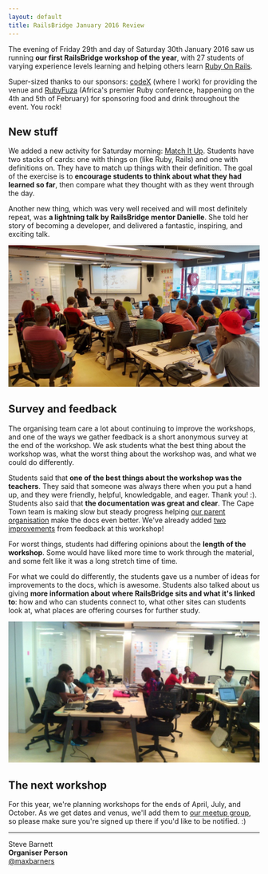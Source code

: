 ```yaml
---
layout: default
title: RailsBridge January 2016 Review
---
```


The evening of Friday 29th and day of Saturday 30th January 2016 saw us running **our first RailsBridge workshop of the year**, with 27 students of varying experience levels learning and helping others learn [Ruby On Rails](http://rubyonrails.org/).

Super-sized thanks to our sponsors: [codeX](http://www.projectcodex.co/) (where I work) for providing the venue and [RubyFuza](http://rubyfuza.org/) (Africa's premier Ruby conference, happening on the 4th and 5th of February) for sponsoring food and drink throughout the event. You rock!

## New stuff

We added a new activity for Saturday morning: [Match It Up](https://railsbridgecapetown.org/activities.html#matchitup). Students have two stacks of cards: one with things on (like Ruby, Rails) and one with definitions on. They have to match up things with their definition. The goal of the exercise is to **encourage students to think about what they had learned so far**, then compare what they thought with as they went through the day.

Another new thing, which was very well received and will most definitely repeat, was **a lightning talk by RailsBridge mentor Danielle**. She told her story of becoming a developer, and delivered a fantastic, inspiring, and exciting talk.

[![Danielle giving her lightning talk](/images/2016-01/lightning-talk.jpg)](/images/2016-01/lightning-talk.jpg)

## Survey and feedback

The organising team care a lot about continuing to improve the workshops, and one of the ways we gather feedback is a short anonymous survey at the end of the workshop. We ask students what the best thing about the workshop was, what the worst thing about the workshop was, and what we could do differently.

Students said that **one of the best things about the workshop was the teachers**. They said that someone was always there when you put a hand up, and they were friendly, helpful, knowledgable, and eager. Thank you! :). Students also said that **the documentation was great and clear**. The Cape Town team is making slow but steady progress helping [our parent organisation](http://railsbridge.org/) make the docs even better. We've already added [two](https://github.com/railsbridge/docs/pull/527) [improvements](https://github.com/railsbridge/docs/pull/527) from feedback at this workshop!

For worst things, students had differing opinions about the **length of the workshop**. Some would have liked more time to work through the material, and some felt like it was a long stretch time of time.

For what we could do differently, the students gave us a number of ideas for improvements to the docs, which is awesome. Students also talked about us giving **more information about where RailsBridge sits and what it's linked to**: how and who can students connect to, what other sites can students look at, what places are offering courses for further study.

[![The workshop in action](/images/2016-01/workshop.jpg)](http://www.meetup.com/RailsBridge-Cape-Town/photos/26704590/446412669/)

## The next workshop

For this year, we're planning workshops for the ends of April, July, and October. As we get dates and venus, we'll add them to [our meetup group](http://www.meetup.com/RailsBridge-Cape-Town/), so please make sure you're signed up there if you'd like to be notified. :)

---

Steve Barnett<br />
**Organiser Person**<br />
[@maxbarners](http://twitter.com/maxbarners)
